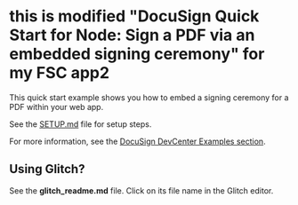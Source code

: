 # this is modified "DocuSign Quick Start for Node: Sign a PDF via an embedded signing ceremony" for my FSC app2


This quick start example shows you how to embed a signing ceremony for a PDF within your web app.

See the [SETUP.md](https://github.com/docusign/qs-02-node-send-envelope/blob/master/SETUP.md)
file for setup steps.

For more information, see the 
[DocuSign DevCenter Examples section](https://developers.docusign.com/esign-rest-api/code-examples).

## Using Glitch?

See the **glitch_readme.md** file. Click on its file name in the Glitch editor.
